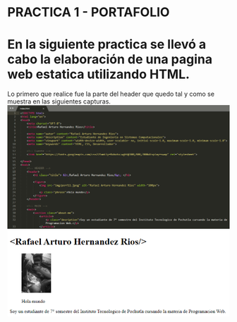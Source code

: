 # PRACTICA 1 - PORTAFOLIO
# En la siguiente practica se llevó a cabo la elaboración de una pagina web estatica utilizando HTML.
Lo primero que realice fue la parte del header que quedo tal y como se muestra en las siguientes capturas.
![Codigo](CAPTURAS/Parte1.png)
![Pagina web](CAPTURAS/Parte1.1.png)
